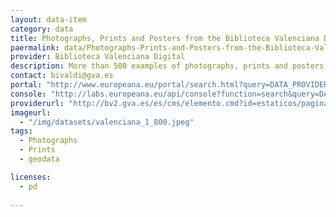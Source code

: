 ```yaml
---
layout: data-item
category: data
title: Photographs, Prints and Posters from the Biblioteca Valenciana Digital
paermalink: data/Photographs-Prints-and-Posters-from-the-Biblioteca-Valenciana-Digital
provider: Biblioteca Valenciana Digital
description: More than 500 examples of photographs, prints and posters from the Biblioteca Valenciana Digital. Spanish language. This dataset also contains photographs from Barcelona, please add &#39;where&#58; barcelona&#39; as keyword to narrow down the search.
contact: bivaldi@gva.es
portal: "http://www.europeana.eu/portal/search.html?query=DATA_PROVIDER:%22Biblioteca%20Valenciana%20Digital%22&qf=TYPE:IMAGE"
console: "http://labs.europeana.eu/api/console?function=search&query=DATA_PROVIDER:%22Biblioteca%20Valenciana%20Digital%22&qf=TYPE:IMAGE"
providerurl: "http://bv2.gva.es/es/cms/elemento.cmd?id=estaticos/paginas/inicio.html"
imageurl: 
  - "/img/datasets/valenciana_1_800.jpeg"
tags:
  - Photographs
  - Prints
  - geodata

licenses:
  - pd  
      
---
```


